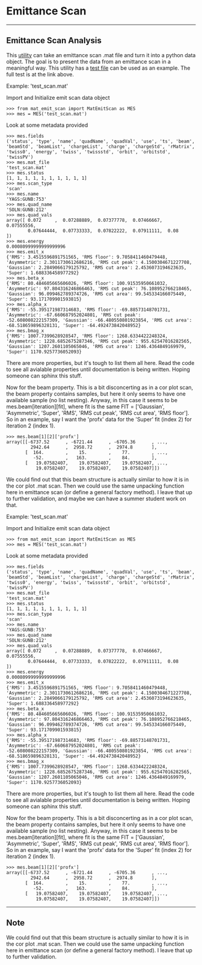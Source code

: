 # Emittance Scan
----------------

## Emittance Scan Analysis
This [utility](https://github.com/slaclab/lcls-tools/blob/python3devel/lcls_tools/emit_scan/mat_emit_scan.py) 
can take an emittance scan .mat file and turn it into a python data object. 
The goal is to present the data from an emittance scan in a meaningful way. 
This utility has a [test file](https://github.com/slaclab/lcls-tools/blob/python3devel/lcls_tools/emit_scan/mat_emit_scan_test.py) 
can be used as an example. 
The full test is at the link above. 

Example: 'test_scan.mat'

Import and Initialize emit scan data object
```
>>> from mat_emit_scan import MatEmitScan as MES
>>> mes = MES('test_scan.mat')
```

Look at some metadata provided
```
>>> mes.fields
('status', 'type', 'name', 'quadName', 'quadVal', 'use', 'ts', 'beam', 'beamStd', 'beamList', 'chargeList', 'charge', 'chargeStd', 'rMatrix', 'twiss0', 'energy', 'twiss', 'twissstd', 'orbit', 'orbitstd', 'twissPV')
>>> mes.mat_file
'test_scan.mat'
>>> mes.status
[1, 1, 1, 1, 1, 1, 1, 1, 1, 1]
>>> mes.scan_type
'scan'
>>> mes.name
'YAGS:GUNB:753'
>>> mes.quad_name
'SOLN:GUNB:212'
>>> mes.quad_vals
array([ 0.072     ,  0.07288889,  0.07377778,  0.07466667,  0.07555556,
        0.07644444,  0.07733333,  0.07822222,  0.07911111,  0.08      ])
>>> mes.energy
0.00080999999999999996
>>> mes.emit_x
{'RMS': 3.4515596891751565, 'RMS floor': 9.7058411460479448, 'Asymmetric': 2.3011730612686216, 'RMS cut peak': 4.1500304671227708, 'Gaussian': 2.2849066179125792, 'RMS cut area': 2.4536073194623635, 'Super': 1.688336458977292}
>>> mes.beta_x
{'RMS': 80.484605665606026, 'RMS floor': 100.91535950661032, 'Asymmetric': 97.804316246866463, 'RMS cut peak': 76.108952766218465, 'Gaussian': 96.099462789374726, 'RMS cut area': 99.545334166075449, 'Super': 93.171709901593815}
>>> mes.alpha_x
{'RMS': -55.395171987314683, 'RMS floor': -69.88573148701731, 'Asymmetric': -67.660687952024801, 'RMS cut peak': -52.608008222157309, 'Gaussian': -66.480550801923854, 'RMS cut area': -68.518659896328131, 'Super': -64.492473842048952}
>>> mes.bmag_x
{'RMS': 1007.7399628928547, 'RMS floor': 1268.6334422248324, 'Asymmetric': 1228.6852675287346, 'RMS cut peak': 955.62547016282565, 'Gaussian': 1207.2601105065046, 'RMS cut area': 1246.4364849169979, 'Super': 1170.9257736052093}
```
There are more properties, but it's tough to list them all here.  Read the code to see all avialable properties until documentation is being written.  Hoping someone can sphinx this stuff.

Now for the beam property.  This is a bit disconcerting as in a cor plot scan, the beam property contains samples, but here it only seems to have one available sample (no list nesting).  Anyway, in this case it seems to be mes.beam[iteration][fit], where fit is the same FIT = ['Gaussian', 'Asymmetric', 'Super', 'RMS', 'RMS cut peak', 'RMS cut area', 'RMS floor'].  So in an example, say I want the 'profx' data for the 'Super' fit (index 2) for iteration 2 (index 1).
```
>>> mes.beam[1][2]['profx']
array([[-6737.52      , -6721.44      , -6705.36      , ...,
         2942.64      ,  2958.72      ,  2974.8       ],
       [  164.        ,    15.        ,    77.        , ...,
          -52.        ,   163.        ,    84.        ],
       [   19.07582407,    19.07582407,    19.07582407, ...,
           19.07582407,    19.07582407,    19.07582407]])
```

We could find out that this beam structure is actually similar to how it is in the cor plot .mat scan.  Then we could use the same unpacking function here in emittance scan (or define a general factory method).  I leave that up to further validation, and maybe we can have a summer student work on that.


Example: 'test_scan.mat'

Import and Initialize emit scan data object
```
>>> from mat_emit_scan import MatEmitScan as MES
>>> mes = MES('test_scan.mat')
```

Look at some metadata provided
```
>>> mes.fields
('status', 'type', 'name', 'quadName', 'quadVal', 'use', 'ts', 'beam', 'beamStd', 'beamList', 'chargeList', 'charge', 'chargeStd', 'rMatrix', 'twiss0', 'energy', 'twiss', 'twissstd', 'orbit', 'orbitstd', 'twissPV')
>>> mes.mat_file
'test_scan.mat'
>>> mes.status
[1, 1, 1, 1, 1, 1, 1, 1, 1, 1]
>>> mes.scan_type
'scan'
>>> mes.name
'YAGS:GUNB:753'
>>> mes.quad_name
'SOLN:GUNB:212'
>>> mes.quad_vals
array([ 0.072     ,  0.07288889,  0.07377778,  0.07466667,  0.07555556,
        0.07644444,  0.07733333,  0.07822222,  0.07911111,  0.08      ])
>>> mes.energy
0.00080999999999999996
>>> mes.emit_x
{'RMS': 3.4515596891751565, 'RMS floor': 9.7058411460479448, 'Asymmetric': 2.3011730612686216, 'RMS cut peak': 4.1500304671227708, 'Gaussian': 2.2849066179125792, 'RMS cut area': 2.4536073194623635, 'Super': 1.688336458977292}
>>> mes.beta_x
{'RMS': 80.484605665606026, 'RMS floor': 100.91535950661032, 'Asymmetric': 97.804316246866463, 'RMS cut peak': 76.108952766218465, 'Gaussian': 96.099462789374726, 'RMS cut area': 99.545334166075449, 'Super': 93.171709901593815}
>>> mes.alpha_x
{'RMS': -55.395171987314683, 'RMS floor': -69.88573148701731, 'Asymmetric': -67.660687952024801, 'RMS cut peak': -52.608008222157309, 'Gaussian': -66.480550801923854, 'RMS cut area': -68.518659896328131, 'Super': -64.492473842048952}
>>> mes.bmag_x
{'RMS': 1007.7399628928547, 'RMS floor': 1268.6334422248324, 'Asymmetric': 1228.6852675287346, 'RMS cut peak': 955.62547016282565, 'Gaussian': 1207.2601105065046, 'RMS cut area': 1246.4364849169979, 'Super': 1170.9257736052093}
```
There are more properties, but it's tough to list them all here.  Read the code to see all avialable properties until documentation is being written.  Hoping someone can sphinx this stuff.

Now for the beam property.  This is a bit disconcerting as in a cor plot scan, the beam property contains samples, but here it only seems to have one available sample (no list nesting).  Anyway, in this case it seems to be mes.beam[iteration][fit], where fit is the same FIT = ['Gaussian', 'Asymmetric', 'Super', 'RMS', 'RMS cut peak', 'RMS cut area', 'RMS floor'].  So in an example, say I want the 'profx' data for the 'Super' fit (index 2) for iteration 2 (index 1).
```
>>> mes.beam[1][2]['profx']
array([[-6737.52      , -6721.44      , -6705.36      , ...,
         2942.64      ,  2958.72      ,  2974.8       ],
       [  164.        ,    15.        ,    77.        , ...,
          -52.        ,   163.        ,    84.        ],
       [   19.07582407,    19.07582407,    19.07582407, ...,
           19.07582407,    19.07582407,    19.07582407]])
```

-------
## Note
We could find out that this beam structure is actually similar to how it is in the cor plot .mat scan.  Then we could use the same unpacking function here in emittance scan (or define a general factory method).  I leave that up to further validation.


